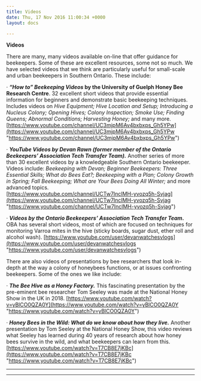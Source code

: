 ```yaml
---
title: Videos
date: Thu, 17 Nov 2016 11:00:34 +0000
layout: docs

---
```

**Videos**

There are many, many videos available on-line that offer guidance for beekeepers. Some of these are excellent resources, some not so much. We have selected videos that we think are particularly useful for small-scale and urban beekeepers in Southern Ontario. These include:

· **_“How to” Beekeeping Videos_ by the University of Guelph Honey Bee Research Centre**. 32 excellent short videos that provide essential information for beginners and demonstrate basic beekeeping techniques. Includes videos on _Hive Equipment; Hive Location and Setup; Introducing a Nucleus Colony; Opening Hives; Colony Inspection; Smoke Use; Finding Queens; Abnormal Conditions; Harvesting Honey;_ and many more.   
[https://www.youtube.com/channel/UC3mjpM6Av4bxbxps_Gh5YPw](https://www.youtube.com/channel/UC3mjpM6Av4bxbxps_Gh5YPw "https://www.youtube.com/channel/UC3mjpM6Av4bxbxps_Gh5YPw")

· **_YouTube Videos by Devan Rawn (former member of the Ontario Beekeepers’ Association Tech Transfer Team)._** Another series of more than 30 excellent videos by a knowledgeable Southern Ontario beekeeper. Videos include: _Beekeeping with Devan;_ _Beginner Beekeepers: Three Essential Skills; What do Bees Eat?; Beekeeping with a Plan; Colony Growth in Spring; Fall Beekeeping; What are Your Bees Doing All Winter;_ and more advanced topics.   
[https://www.youtube.com/channel/UCTw7InclMH-yvozq5h-Svjag](https://www.youtube.com/channel/UCTw7InclMH-yvozq5h-Svjag "https://www.youtube.com/channel/UCTw7InclMH-yvozq5h-Svjag")

· **_Videos by the Ontario Beekeepers’ Association Tech Transfer Team_.** OBA has several short videos, most of which are focused on techniques for monitoring Varroa mites in the hive (sticky boards, sugar dust, ether roll and alcohol wash). [https://www.youtube.com/user/devanwatchesvlogs](https://www.youtube.com/user/devanwatchesvlogs "https://www.youtube.com/user/devanwatchesvlogs")

  
There are also videos of presentations by bee researchers that look in-depth at the way a colony of honeybees functions, or at issues confronting beekeepers. Some of the ones we like include:

· **_The Bee Hive as a Honey Factory._** This fascinating presentation by the pre-eminent bee researcher Tom Seeley was made at the National Honey Show in the UK in 2018. [https://www.youtube.com/watch?v=yBlCO0QZA0Y](https://www.youtube.com/watch?v=yBlCO0QZA0Y "https://www.youtube.com/watch?v=yBlCO0QZA0Y")

· **_Honey Bees in the Wild: What do we know about how they live._** Another presentation by Tom Seeley at the National Honey Show, this video reviews what Seeley has learned during 40 years of research about how honey bees survive in the wild, and what beekeepers can learn from this. [https://www.youtube.com/watch?v=T7CB8E7jKBc](https://www.youtube.com/watch?v=T7CB8E7jKBc "https://www.youtube.com/watch?v=T7CB8E7jKBc")

****

***